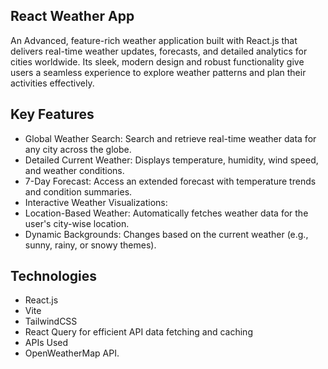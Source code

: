 ## React Weather App
An Advanced, feature-rich weather application built with React.js that delivers real-time weather updates, forecasts, and detailed analytics for cities worldwide. Its sleek, modern design and robust functionality give users a seamless experience to explore weather patterns and plan their activities effectively.

## Key Features
- Global Weather Search: Search and retrieve real-time weather data for any city across the globe.
- Detailed Current Weather: Displays temperature, humidity, wind speed, and weather conditions.
- 7-Day Forecast: Access an extended forecast with temperature trends and condition summaries.
- Interactive Weather Visualizations:
- Location-Based Weather: Automatically fetches weather data for the user's city-wise location.
- Dynamic Backgrounds: Changes based on the current weather (e.g., sunny, rainy, or snowy themes).

## Technologies
- React.js
- Vite
- TailwindCSS
- React Query for efficient API data fetching and caching
- APIs Used
- OpenWeatherMap API.



